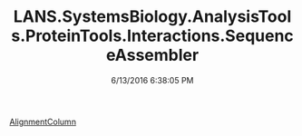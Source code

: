 ﻿---
title: LANS.SystemsBiology.AnalysisTools.ProteinTools.Interactions.SequenceAssembler
date: 6/13/2016 6:38:05 PM
---

[AlignmentColumn](T-LANS.SystemsBiology.AnalysisTools.ProteinTools.Interactions.SequenceAssembler.AlignmentColumn.html)
